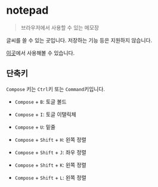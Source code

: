 # notepad

> 브라우저에서 사용할 수 있는 메모장

글씨를 쓸 수 있는 곳입니다. 저장하는 기능 등은 지원하지 않습니다.

[이곳](https://junhg0211.github.io/notepad)에서 사용해볼 수 있습니다.

## 단축키

`Compose` 키는 `Ctrl`키 또는 `Command`키입니다.

* `Compose` + `B`: 토글 볼드
* `Compose` + `I`: 토글 이탤릭체
* `Compose` + `U`: 밑줄

* `Compose` + `Shift` + `H`: 왼쪽 정렬
* `Compose` + `Shift` + `J`: 좌우 정렬
* `Compose` + `Shift` + `K`: 왼쪽 정렬
* `Compose` + `Shift` + `L`: 왼쪽 정렬
